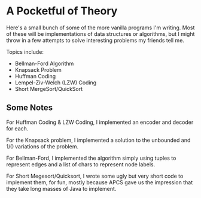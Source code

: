 #  A Pocketful of Theory

Here's a small bunch of some of the more vanilla programs I'm writing. Most of these will be implementations of data structures or algorithms, but I might throw in a few attempts to solve interesting problems my friends tell me.


Topics include:
* Bellman-Ford Algorithm
* Knapsack Problem
* Huffman Coding
* Lempel-Ziv-Welch (LZW) Coding
* Short MergeSort/QuickSort

## Some Notes
For Huffman Coding & LZW Coding, I implemented an encoder and decoder for each. 


For the Knapsack problem, I implemented a solution to the unbounded and 1/0 variations of the problem. 


For Bellman-Ford, I implemented the algorithm simply using tuples to represent edges and a list of chars to represent node labels. 


For Short Megesort/Quicksort, I wrote some ugly but very short code to implement them, for fun, mostly because APCS gave us the impression that they take long masses of Java to implement. 
